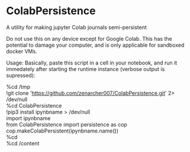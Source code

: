 # ColabPersistence
A utility for making jupyter Colab journals semi-persistent

Do not use this on any device except for Google Colab. This has the potential to damage your computer, and is only applicable for sandboxed docker VMs.

Usage:
Basically, paste this script in a cell in your notebook, and run it immedately after starting the runtime instance (verbose output is supressed):  

%cd /tmp  
!git clone 'https://github.com/zenarcher007/ColabPersistence.git' 2> /dev/null  
%cd ColabPersistence  
!pip3 install ipynbname > /dev/null  
import ipynbname  
from ColabPersistence import persistence as cop  
cop.makeColabPersistent(ipynbname.name())  
%cd  
%cd /content  
